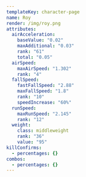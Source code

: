 ```yaml
---
templateKey: character-page
name: Roy
render: /img/roy.png
attributes:
  airAcceleration:
    baseValue: "0.02"
    maxAdditional: "0.03"
    rank: "61"
    total: "0.05"
  airSpeed:
    maxAirSpeed: "1.302"
    rank: "4"
  fallSpeed:
    fastFallSpeed: "2.88"
    maxFallSpeed: "1.8"
    rank: "10"
    speedIncrease: "60%"
  runSpeed:
    maxRunSpeed: "2.145"
    rank: "12"
  weight:
    class: middleweight
    rank: "36"
    value: "95"
killConfirms:
  - percentages: {}
combos:
  - percentages: {}
---
```


